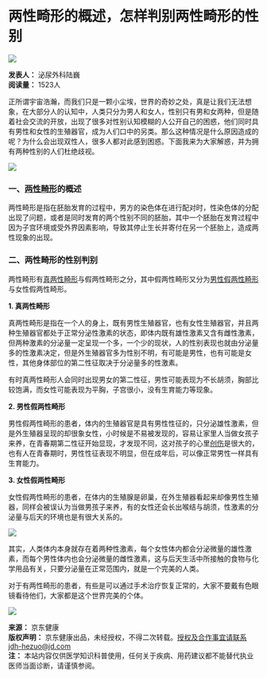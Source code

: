 # 两性畸形的概述，怎样判别两性畸形的性别

![](https://storage.360buyimg.com/nhp/seo/img/logo.png)

**发表人：** 泌尿外科陆巍  
**阅读量：** 1523人  

正所谓宇宙浩瀚，而我们只是一颗小尘埃，世界的奇妙之处，真是让我们无法想象，在大部分人的认知中，人类只分为男人和女人，性别只有男和女两种，但是随着社会交流的开放，出现了很多对性别认知模糊的人公开自己的困惑，他们同时具有男性和女性的生殖器官，成为人们口中的另类。那么这种情况是什么原因造成的呢？为什么会出现双性人，很多人都对此感到困惑。下面我来为大家解惑，并为拥有两种性别的人们杜绝歧视。

![](//image.healthjd.com/da/jfs/t1/178718/7/6442/1081955/60b21692Ef15c850f/ee00853b0a0be869.jpg)

### **一、[两性畸形](https://cont.jd.com/wiki/disease/43801266107392?activityCode=54061292337152)的概述**

两性畸形是指在胚胎发育的过程中，男方的染色体在进行配对时，性染色体的分配出现了问题，或者是同时发育的两个性别不同的胚胎，其中一个胚胎在发育过程中因为子宫环境或受外界因素影响，导致其停止生长并寄付在另一个胚胎上，造成两性现象的出现。

### **二、两性畸形的性别判别**

两性畸形有[真两性畸形](https://cont.jd.com/wiki/disease/37449804292096?activityCode=54061292337152)与假两性畸形之分，其中假两性畸形又分为[男性假两性畸形](https://cont.jd.com/wiki/disease/41702729998336?activityCode=54061292337152)与女性假两性畸形。

**1\. 真两性畸形**

真两性畸形是指在一个人的身上，既有男性生殖器官，也有女性生殖器官，并且两种生殖器官都处于正常分泌性激素的状态，即体内既有雄性激素又含有雌性激素，但两种激素的分泌量一定呈现一个多，一个少的现状，人的性别表现也就由分泌量多的性激素决定，但是外生殖器官多为性别不明，有可能是男性，也有可能是女性，其他身体部位的第二性征取决于分泌量多的性激素。

有时真两性畸形人会同时出现男女的第二性征，男性可能表现为不长胡须，胸部比较饱满，而女性可能表现为平胸，子宫很小，没有生育能力等现象。

**2\. 男性假两性畸形**

男性假两性畸形的患者，体内的生殖器官是具有男性性征的，只分泌雄性激素，但是外生殖器呈现的却很象女性，小时候是不易被发现的，容易让家里人当做女孩子来养，在青春期第二性征开始显现，才发现不同，这对孩子的心里[创伤](https://cont.jd.com/wiki/disease/37719742885888?activityCode=54061292337152)是很大的，也有人在青春期时，男性性征表现不明显，但在成年后，可以像正常男性一样具有生育能力。

**3\. 女性假两性畸形**

女性假两性畸形的患者，在体内的生殖腺是卵巢，在外生殖器看起来却像男性生殖器，同样会被误认为当做男孩子来养，有的女性还会长出喉结与胡须，性激素的分泌量与后天的环境也是有很大关系的。

![](//image.healthjd.com/da/jfs/t1/182615/37/5660/537166/60b2169dE87e97ea6/a2eaf0d5143a57e5.jpg)

其实，人类体内本身就存在着两种性激素，每个女性体内都会分泌微量的雄性激素，而每个男性体内也会分泌微量的雌性激素，这与后天生活中所接触的食物与化学用品有关，只要分泌量在正常范围内，就是一个完美的人类。

对于有两性畸形的患者，有些是可以通过手术治疗恢复正常的，大家不要戴有色眼镜看待他们，大家都是这个世界完美的个体。

![](https://img11.360buyimg.com/imagetools/jfs/t1/216652/28/44676/1939/671a47bfF24f68785/7171269bc2c90112.png)

**来源：** 京东健康  
**版权声明：** 京东健康出品，未经授权，不得二次转载。授权及合作事宜请联系jdh-hezuo@jd.com  
**注：** 本站内容仅供医学知识科普使用，任何关于疾病、用药建议都不能替代执业医师当面诊断，请谨慎参阅。